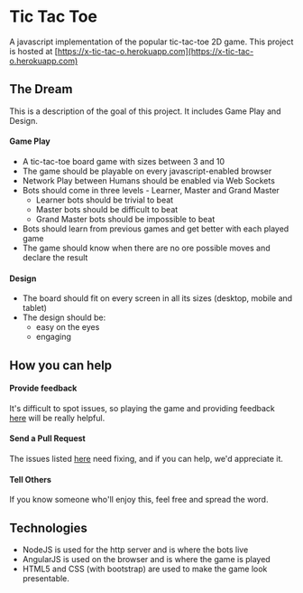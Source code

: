 # Tic Tac Toe

A javascript implementation of the popular tic-tac-toe 2D game. This project is hosted at [https://x-tic-tac-o.herokuapp.com](https://x-tic-tac-o.herokuapp.com)

## The Dream

This is a description of the goal of this project. It includes Game Play and Design.

#### Game Play

- A tic-tac-toe board game with sizes between 3 and 10
- The game should be playable on every javascript-enabled browser
- Network Play between Humans should be enabled via Web Sockets
- Bots should come in three levels - Learner, Master and Grand Master
    - Learner bots should be trivial to beat
    - Master bots should be difficult to beat
    - Grand Master bots should be impossible to beat
- Bots should learn from previous games and get better with each played game
- The game should know when there are no ore possible moves and declare the result

#### Design

- The board should fit on every screen in all its sizes (desktop, mobile and tablet)
- The design should be: 
    - easy on the eyes
    - engaging

## How you can help

#### Provide feedback

It's difficult to spot issues, so playing the game and providing feedback [here](https://github.com/mykeels/tic-tac-toe/issues) will be really helpful.

#### Send a Pull Request

The issues listed [here](https://github.com/mykeels/tic-tac-toe/issues) need fixing, and if you can help, we'd appreciate it.

#### Tell Others

If you know someone who'll enjoy this, feel free and spread the word.

## Technologies

- NodeJS is used for the http server and is where the bots live
- AngularJS is used on the browser and is where the game is played
- HTML5 and CSS (with bootstrap) are used to make the game look presentable.
